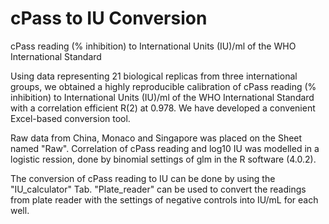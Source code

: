# cPass to IU Conversion
cPass reading (% inhibition) to International Units (IU)/ml of the WHO International Standard

Using data representing 21 biological replicas from three international groups, we obtained a highly reproducible calibration of cPass reading (% inhibition) to International Units (IU)/ml of the WHO International Standard with a correlation efficient R(2) at 0.978. We have developed a convenient Excel-based conversion tool.

Raw data from China, Monaco and Singapore was placed on the Sheet named "Raw".
Correlation of cPass reading and log10 IU was modelled in a logistic ression, done by binomial settings of glm in the R software (4.0.2).

The conversion of cPass reading to IU can be done by using the "IU_calculator" Tab. "Plate_reader" can be used to convert the readings from plate reader with the settings of negative controls into IU/mL for each well.
